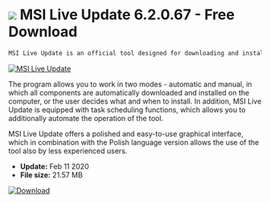 # ![](https://cdn.softexe.net/static/icon/4/msi-live-update-8443.png) MSI Live Update 6.2.0.67 - Free Download

```sh
MSI Live Update is an official tool designed for downloading and installing drivers, BIOSes and other applications for motherboards and MSI graphics cards.
```
[![MSI Live Update](https://gallery.dpcdn.pl/imgc/Tools/77751/g_-_420x350_1.5_-_x20170921124841_0.png)](https://softexe.net/win/disks-files/hdd-utilities/msi-live-update:hddc.html)

The program allows you to work in two modes - automatic and manual, in which all components are automatically downloaded and installed on the computer, or the user decides what and when to install. In addition, MSI Live Update is equipped with task scheduling functions, which allows you to additionally automate the operation of the tool.
 
 MSI Live Update offers a polished and easy-to-use graphical interface, which in combination with the Polish language version allows the use of the tool also by less experienced users.


- **Update:** Feb 11 2020
- **File size:** 21.57 MB

[![Download](https://cdn.softexe.net/static/img/download.png)](https://softexe.net/win/disks-files/hdd-utilities/msi-live-update:hddc.html)

